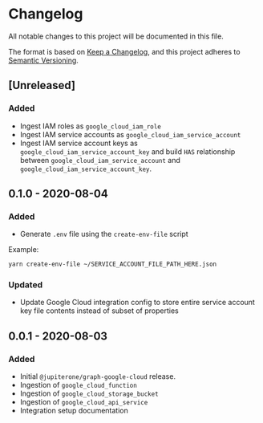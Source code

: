# Changelog

All notable changes to this project will be documented in this file.

The format is based on [Keep a Changelog](https://keepachangelog.com/en/1.0.0/),
and this project adheres to
[Semantic Versioning](https://semver.org/spec/v2.0.0.html).

## [Unreleased]

### Added

- Ingest IAM roles as `google_cloud_iam_role`
- Ingest IAM service accounts as `google_cloud_iam_service_account`
- Ingest IAM service account keys as `google_cloud_iam_service_account_key` and
  build `HAS` relationship between `google_cloud_iam_service_account` and
  `google_cloud_iam_service_account_key`.

## 0.1.0 - 2020-08-04

### Added

- Generate `.env` file using the `create-env-file` script

Example:

```bash
yarn create-env-file ~/SERVICE_ACCOUNT_FILE_PATH_HERE.json
```

### Updated

- Update Google Cloud integration config to store entire service account key
  file contents instead of subset of properties

## 0.0.1 - 2020-08-03

### Added

- Initial `@jupiterone/graph-google-cloud` release.
- Ingestion of `google_cloud_function`
- Ingestion of `google_cloud_storage_bucket`
- Ingestion of `google_cloud_api_service`
- Integration setup documentation
